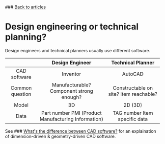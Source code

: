 <br> 
### <a href="https://hvleifsson.github.io/articles">Back to articles</a>

# Design engineering or technical planning?



Design engineers and technical planners usually use different software. 







|  | Design Engineer | Technical Planner |
|:-------------------:|:----------------:|:----------------:|
| CAD software | Inventor | AutoCAD |
| Common question | Manufacturable? Component strong enough? | Constructable on site? Item reachable? |
| Model | 3D | 2D (3D) |
| Data | Part number PMI (Product Manufacturing Information) | TAG number Item specific data |

See ### <a href="https://hvleifsson.github.io/articles/cad_diff_eng_plan">What's the difference between CAD software?</a> for an explaination of dimension-driven & geometry-driven CAD software. 


